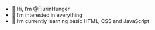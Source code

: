 - 👋 Hi, I’m @FlurinHunger
- 👀 I’m interested in everything
- 🌱 I’m currently learning basic HTML, CSS and JavaScript

<!---
FlurinHunger/FlurinHunger is a ✨ special ✨ repository because its `README.md` (this file) appears on your GitHub profile.
You can click the Preview link to take a look at your changes.
--->
